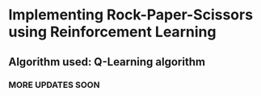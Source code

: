 # Implementing Rock-Paper-Scissors using Reinforcement Learning 

## Algorithm used: Q-Learning algorithm

### MORE UPDATES SOON
